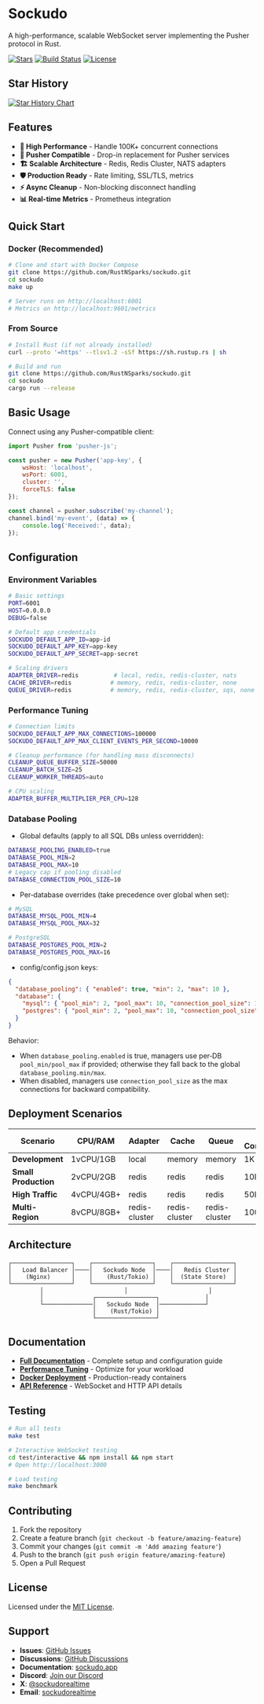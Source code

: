 # Sockudo

A high-performance, scalable WebSocket server implementing the Pusher protocol in Rust.

[![Stars](https://img.shields.io/github/stars/rustnsparks/sockudo?style=social)](https://github.com/Sockudo/sockudo)
[![Build Status](https://img.shields.io/github/actions/workflow/status/rustnsparks/sockudo/ci.yml?branch=main)](https://github.com/rustnsparks/sockudo/actions)
[![License](https://img.shields.io/github/license/rustnsparks/sockudo)](LICENSE)

## Star History

[![Star History Chart](https://api.star-history.com/svg?repos=rustnsparks/sockudo&type=Date)](https://star-history.com/#Sockudo/sockudo&Date)

## Features

- **🚀 High Performance** - Handle 100K+ concurrent connections
- **🔄 Pusher Compatible** - Drop-in replacement for Pusher services
- **🏗️ Scalable Architecture** - Redis, Redis Cluster, NATS adapters
- **🛡️ Production Ready** - Rate limiting, SSL/TLS, metrics
- **⚡ Async Cleanup** - Non-blocking disconnect handling
- **📊 Real-time Metrics** - Prometheus integration

## Quick Start

### Docker (Recommended)

```bash
# Clone and start with Docker Compose
git clone https://github.com/RustNSparks/sockudo.git
cd sockudo
make up

# Server runs on http://localhost:6001
# Metrics on http://localhost:9601/metrics
```

### From Source

```bash
# Install Rust (if not already installed)
curl --proto '=https' --tlsv1.2 -sSf https://sh.rustup.rs | sh

# Build and run
git clone https://github.com/RustNSparks/sockudo.git
cd sockudo
cargo run --release
```

## Basic Usage

Connect using any Pusher-compatible client:

```javascript
import Pusher from 'pusher-js';

const pusher = new Pusher('app-key', {
    wsHost: 'localhost',
    wsPort: 6001,
    cluster: '',
    forceTLS: false
});

const channel = pusher.subscribe('my-channel');
channel.bind('my-event', (data) => {
    console.log('Received:', data);
});
```

## Configuration

### Environment Variables

```bash
# Basic settings
PORT=6001
HOST=0.0.0.0
DEBUG=false

# Default app credentials
SOCKUDO_DEFAULT_APP_ID=app-id
SOCKUDO_DEFAULT_APP_KEY=app-key
SOCKUDO_DEFAULT_APP_SECRET=app-secret

# Scaling drivers
ADAPTER_DRIVER=redis          # local, redis, redis-cluster, nats
CACHE_DRIVER=redis           # memory, redis, redis-cluster, none
QUEUE_DRIVER=redis           # memory, redis, redis-cluster, sqs, none
```

### Performance Tuning

```bash
# Connection limits
SOCKUDO_DEFAULT_APP_MAX_CONNECTIONS=100000
SOCKUDO_DEFAULT_APP_MAX_CLIENT_EVENTS_PER_SECOND=10000

# Cleanup performance (for handling mass disconnects)
CLEANUP_QUEUE_BUFFER_SIZE=50000
CLEANUP_BATCH_SIZE=25
CLEANUP_WORKER_THREADS=auto

# CPU scaling
ADAPTER_BUFFER_MULTIPLIER_PER_CPU=128
```

### Database Pooling

- Global defaults (apply to all SQL DBs unless overridden):

```bash
DATABASE_POOLING_ENABLED=true
DATABASE_POOL_MIN=2
DATABASE_POOL_MAX=10
# Legacy cap if pooling disabled
DATABASE_CONNECTION_POOL_SIZE=10
```

- Per‑database overrides (take precedence over global when set):

```bash
# MySQL
DATABASE_MYSQL_POOL_MIN=4
DATABASE_MYSQL_POOL_MAX=32

# PostgreSQL
DATABASE_POSTGRES_POOL_MIN=2
DATABASE_POSTGRES_POOL_MAX=16
```

- config/config.json keys:

```json
{
  "database_pooling": { "enabled": true, "min": 2, "max": 10 },
  "database": {
    "mysql": { "pool_min": 2, "pool_max": 10, "connection_pool_size": 10 },
    "postgres": { "pool_min": 2, "pool_max": 10, "connection_pool_size": 10 }
  }
}
```

Behavior:
- When `database_pooling.enabled` is true, managers use per‑DB `pool_min/pool_max` if provided; otherwise they fall back to the global `database_pooling.min/max`.
- When disabled, managers use `connection_pool_size` as the max connections for backward compatibility.

## Deployment Scenarios

| Scenario | CPU/RAM | Adapter | Cache | Queue | Max Connections |
|----------|---------|---------|-------|-------|-----------------|
| **Development** | 1vCPU/1GB | local | memory | memory | 1K |
| **Small Production** | 2vCPU/2GB | redis | redis | redis | 10K |
| **High Traffic** | 4vCPU/4GB+ | redis | redis | redis | 50K+ |
| **Multi-Region** | 8vCPU/8GB+ | redis-cluster | redis-cluster | redis-cluster | 100K+ |

## Architecture

```
┌─────────────────┐    ┌─────────────────┐    ┌─────────────────┐
│   Load Balancer │────│   Sockudo Node  │────│   Redis Cluster │
│    (Nginx)      │    │    (Rust/Tokio) │    │  (State Store)  │
└─────────────────┘    └─────────────────┘    └─────────────────┘
         │                       │                       │
         │              ┌─────────────────┐             │
         └──────────────│   Sockudo Node  │─────────────┘
                        │    (Rust/Tokio) │
                        └─────────────────┘
```

## Documentation

- **[Full Documentation](docs/)** - Complete setup and configuration guide
- **[Performance Tuning](docs/QUEUE_CONFIG.md)** - Optimize for your workload
- **[Docker Deployment](docker-compose.yml)** - Production-ready containers
- **[API Reference](docs/API.md)** - WebSocket and HTTP API details

## Testing

```bash
# Run all tests
make test

# Interactive WebSocket testing
cd test/interactive && npm install && npm start
# Open http://localhost:3000

# Load testing
make benchmark
```

## Contributing

1. Fork the repository
2. Create a feature branch (`git checkout -b feature/amazing-feature`)
3. Commit your changes (`git commit -m 'Add amazing feature'`)
4. Push to the branch (`git push origin feature/amazing-feature`)
5. Open a Pull Request

## License

Licensed under the [MIT License](LICENSE).

## Support

- **Issues**: [GitHub Issues](https://github.com/RustNSparks/sockudo/issues)
- **Discussions**: [GitHub Discussions](https://github.com/RustNSparks/sockudo/discussions)
- **Documentation**: [sockudo.app](https://sockudo.app)
- **Discord**: [Join our Discord](https://discord.gg/ySfNxfh2gZ)
- **X**: [@sockudorealtime](https://x.com/sockudorealtime)
- **Email**: [sockudorealtime](mailto:sockudorealtime@gmail.com)
